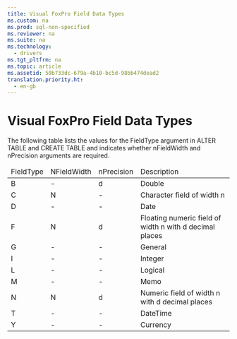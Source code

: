 ```yaml
---
title: Visual FoxPro Field Data Types
ms.custom: na
ms.prod: sql-non-specified
ms.reviewer: na
ms.suite: na
ms.technology: 
  - drivers
ms.tgt_pltfrm: na
ms.topic: article
ms.assetid: 50b733dc-679a-4b10-bc5d-98bb474dead2
translation.priority.ht: 
  - en-gb
---
```

# Visual FoxPro Field Data Types
<?xml version="1.0" encoding="utf-8"?>
<developerReferenceWithoutSyntaxDocument xmlns="http://ddue.schemas.microsoft.com/authoring/2003/5" xmlns:xlink="http://www.w3.org/1999/xlink" xmlns:xsi="http://www.w3.org/2001/XMLSchema-instance" xsi:schemaLocation="http://ddue.schemas.microsoft.com/authoring/2003/5 http://dduestorage.blob.core.windows.net/ddueschema/developer.xsd">
  <introduction>
    <para>The following table lists the values for the <legacyItalic>FieldType</legacyItalic> argument in ALTER TABLE and CREATE TABLE and indicates whether <legacyItalic>nFieldWidth </legacyItalic>and <legacyItalic>nPrecision</legacyItalic> arguments are required.</para>
  </introduction>
  <section>
    <content>
      <table xmlns:caps="http://schemas.microsoft.com/build/caps/2013/11">
        <thead>
          <tr>
            <TD>
              <para>
                <legacyItalic>FieldType</legacyItalic>
              </para>
            </TD>
            <TD>
              <para>
                <legacyItalic>NFieldWidth</legacyItalic>
              </para>
            </TD>
            <TD>
              <para>
                <legacyItalic>nPrecision</legacyItalic>
              </para>
            </TD>
            <TD>
              <para>Description</para>
            </TD>
          </tr>
        </thead>
        <tbody>
          <tr>
            <TD>
              <para>B</para>
            </TD>
            <TD>
              <para>-</para>
            </TD>
            <TD>
              <para>d</para>
            </TD>
            <TD>
              <para>Double</para>
            </TD>
          </tr>
          <tr>
            <TD>
              <para>C</para>
            </TD>
            <TD>
              <para>N</para>
            </TD>
            <TD>
              <para>-</para>
            </TD>
            <TD>
              <para>Character field of width <legacyItalic>n</legacyItalic></para>
            </TD>
          </tr>
          <tr>
            <TD>
              <para>D</para>
            </TD>
            <TD>
              <para>-</para>
            </TD>
            <TD>
              <para>-</para>
            </TD>
            <TD>
              <para>Date</para>
            </TD>
          </tr>
          <tr>
            <TD>
              <para>F</para>
            </TD>
            <TD>
              <para>N</para>
            </TD>
            <TD>
              <para>d</para>
            </TD>
            <TD>
              <para>Floating numeric field of width <legacyItalic>n</legacyItalic> with <legacyItalic>d</legacyItalic> decimal places</para>
            </TD>
          </tr>
          <tr>
            <TD>
              <para>G</para>
            </TD>
            <TD>
              <para>-</para>
            </TD>
            <TD>
              <para>-</para>
            </TD>
            <TD>
              <para>General</para>
            </TD>
          </tr>
          <tr>
            <TD>
              <para>I</para>
            </TD>
            <TD>
              <para>-</para>
            </TD>
            <TD>
              <para>-</para>
            </TD>
            <TD>
              <para>Integer</para>
            </TD>
          </tr>
          <tr>
            <TD>
              <para>L</para>
            </TD>
            <TD>
              <para>-</para>
            </TD>
            <TD>
              <para>-</para>
            </TD>
            <TD>
              <para>Logical</para>
            </TD>
          </tr>
          <tr>
            <TD>
              <para>M</para>
            </TD>
            <TD>
              <para>-</para>
            </TD>
            <TD>
              <para>-</para>
            </TD>
            <TD>
              <para>Memo</para>
            </TD>
          </tr>
          <tr>
            <TD>
              <para>N</para>
            </TD>
            <TD>
              <para>N</para>
            </TD>
            <TD>
              <para>d</para>
            </TD>
            <TD>
              <para>Numeric field of width <legacyItalic>n</legacyItalic> with <legacyItalic>d</legacyItalic> decimal places</para>
            </TD>
          </tr>
          <tr>
            <TD>
              <para>T</para>
            </TD>
            <TD>
              <para>-</para>
            </TD>
            <TD>
              <para>-</para>
            </TD>
            <TD>
              <para>DateTime</para>
            </TD>
          </tr>
          <tr>
            <TD>
              <para>Y</para>
            </TD>
            <TD>
              <para>-</para>
            </TD>
            <TD>
              <para>-</para>
            </TD>
            <TD>
              <para>Currency</para>
            </TD>
          </tr>
        </tbody>
      </table>
    </content>
  </section>
  <relatedTopics />
</developerReferenceWithoutSyntaxDocument>